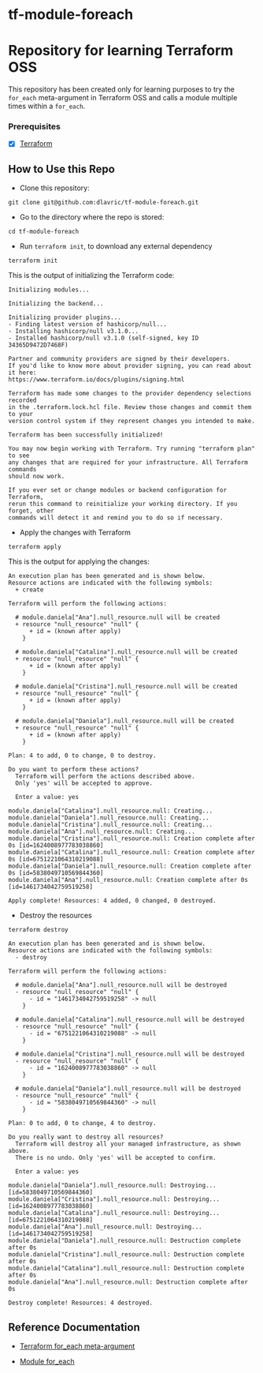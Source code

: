 # tf-module-foreach

# Repository for learning Terraform OSS
This repository has been created only for learning purposes to try the `for_each` meta-argument in Terraform OSS and calls a module multiple times within a `for_each`.

### Prerequisites

- [X] [Terraform](https://www.terraform.io/downloads)

## How to Use this Repo

- Clone this repository:
```shell
git clone git@github.com:dlavric/tf-module-foreach.git
```

- Go to the directory where the repo is stored:
```shell
cd tf-module-foreach
```


- Run `terraform init`, to download any external dependency
```shell
terraform init
```


This is the output of initializing the Terraform code:
```shell
Initializing modules...

Initializing the backend...

Initializing provider plugins...
- Finding latest version of hashicorp/null...
- Installing hashicorp/null v3.1.0...
- Installed hashicorp/null v3.1.0 (self-signed, key ID 34365D9472D7468F)

Partner and community providers are signed by their developers.
If you'd like to know more about provider signing, you can read about it here:
https://www.terraform.io/docs/plugins/signing.html

Terraform has made some changes to the provider dependency selections recorded
in the .terraform.lock.hcl file. Review those changes and commit them to your
version control system if they represent changes you intended to make.

Terraform has been successfully initialized!

You may now begin working with Terraform. Try running "terraform plan" to see
any changes that are required for your infrastructure. All Terraform commands
should now work.

If you ever set or change modules or backend configuration for Terraform,
rerun this command to reinitialize your working directory. If you forget, other
commands will detect it and remind you to do so if necessary.
```

- Apply the changes with Terraform
```shell
terraform apply
```

This is the output for applying the changes:
```shell
An execution plan has been generated and is shown below.
Resource actions are indicated with the following symbols:
  + create

Terraform will perform the following actions:

  # module.daniela["Ana"].null_resource.null will be created
  + resource "null_resource" "null" {
      + id = (known after apply)
    }

  # module.daniela["Catalina"].null_resource.null will be created
  + resource "null_resource" "null" {
      + id = (known after apply)
    }

  # module.daniela["Cristina"].null_resource.null will be created
  + resource "null_resource" "null" {
      + id = (known after apply)
    }

  # module.daniela["Daniela"].null_resource.null will be created
  + resource "null_resource" "null" {
      + id = (known after apply)
    }

Plan: 4 to add, 0 to change, 0 to destroy.

Do you want to perform these actions?
  Terraform will perform the actions described above.
  Only 'yes' will be accepted to approve.

  Enter a value: yes

module.daniela["Catalina"].null_resource.null: Creating...
module.daniela["Daniela"].null_resource.null: Creating...
module.daniela["Cristina"].null_resource.null: Creating...
module.daniela["Ana"].null_resource.null: Creating...
module.daniela["Cristina"].null_resource.null: Creation complete after 0s [id=1624008977783038860]
module.daniela["Catalina"].null_resource.null: Creation complete after 0s [id=6751221064310219088]
module.daniela["Daniela"].null_resource.null: Creation complete after 0s [id=5838049710569844360]
module.daniela["Ana"].null_resource.null: Creation complete after 0s [id=1461734042759519258]

Apply complete! Resources: 4 added, 0 changed, 0 destroyed.
```

- Destroy the resources 
```shell
terraform destroy

An execution plan has been generated and is shown below.
Resource actions are indicated with the following symbols:
  - destroy

Terraform will perform the following actions:

  # module.daniela["Ana"].null_resource.null will be destroyed
  - resource "null_resource" "null" {
      - id = "1461734042759519258" -> null
    }

  # module.daniela["Catalina"].null_resource.null will be destroyed
  - resource "null_resource" "null" {
      - id = "6751221064310219088" -> null
    }

  # module.daniela["Cristina"].null_resource.null will be destroyed
  - resource "null_resource" "null" {
      - id = "1624008977783038860" -> null
    }

  # module.daniela["Daniela"].null_resource.null will be destroyed
  - resource "null_resource" "null" {
      - id = "5838049710569844360" -> null
    }

Plan: 0 to add, 0 to change, 4 to destroy.

Do you really want to destroy all resources?
  Terraform will destroy all your managed infrastructure, as shown above.
  There is no undo. Only 'yes' will be accepted to confirm.

  Enter a value: yes

module.daniela["Daniela"].null_resource.null: Destroying... [id=5838049710569844360]
module.daniela["Cristina"].null_resource.null: Destroying... [id=1624008977783038860]
module.daniela["Catalina"].null_resource.null: Destroying... [id=6751221064310219088]
module.daniela["Ana"].null_resource.null: Destroying... [id=1461734042759519258]
module.daniela["Daniela"].null_resource.null: Destruction complete after 0s
module.daniela["Cristina"].null_resource.null: Destruction complete after 0s
module.daniela["Catalina"].null_resource.null: Destruction complete after 0s
module.daniela["Ana"].null_resource.null: Destruction complete after 0s

Destroy complete! Resources: 4 destroyed.
```

## Reference Documentation

- [Terraform for_each meta-argument](https://www.terraform.io/language/meta-arguments/for_each)

- [Module for_each](https://github.com/hashicorp/terraform/tree/guide-v0.13-beta/module-repetition)